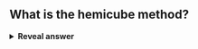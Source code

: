 ## What is the hemicube method?
<details>
<summary><b>Reveal answer</b></summary>
<img src="../../../../../media/paste-59a6c81ad09f0b72d54fb44000f57bf4f7de1ccd.jpg"><br>An approximation of form factor<br>All patches that project onto the same area of the hemisphere have the same form factor... Use a cube as an esmitiation of the sphere<br><img src="../../../../../media/paste-730e158953350a13fc4068c6314412bc18363ae0.jpg">
</details>
